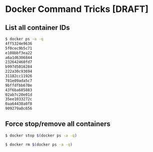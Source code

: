 # Docker Command Tricks [DRAFT]


## List all container IDs

```sh
$ docker ps -a -q
4ff5324e9636
5f0cec9b5c71
e108bbf3ea22
a6a1d6306844
232642460fd7
b997d5016284
222a30c93694
31182cc11926
781e09ada5c7
9bffdfbb670e
43f6ba685883
02ab7c20e01d
35ee1033272c
0aa64438a0f8
909279a8c656
```

## Force stop/remove all containers

```sh
$ docker stop $(docker ps -a -q)

$ docker rm $(docker ps -a -q)
```